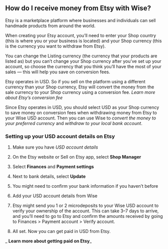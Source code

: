 ## How do I receive money from Etsy with Wise?  
Etsy is a marketplace platform where businesses and individuals can sell handmade products from around the world.

When creating your Etsy account, you’ll need to enter your Shop country (this is where you or your business is located) and your Shop currency (this is the currency you want to withdraw from Etsy). 

You can change the Listing currency (the currency that your products are listed as) but you can’t change your Shop currency after you’ve set up your account, so choose the currency that you think you’ll have the most of your sales — this will help you save on conversion fees.

Etsy operates in USD. So if you sell on the platform using a different currency than your Shop currency, Etsy will convert the money from the sale currency to your Shop currency using a conversion fee. _Learn more about Etsy’s conversion fee_

Since Etsy operates in USD, you should select USD as your Shop currency to save money on conversion fees when withdrawing money from Etsy to your Wise USD account. Then you can use Wise to _convert the money to your preferred currency_ and _withdraw to your local bank account_. 

### Setting up your USD account details on Etsy

  1. Make sure you have _USD account details_

  2. On the Etsy website or Sell on Etsy app, select **Shop Manager**

  3. Select **Finances** and **Payment settings**

  4. Next to bank details, select **Update**

  5. You might need to confirm your bank information if you haven’t before

  6. Add your USD account details from Wise

  7. Etsy might send you 1 or 2 microdeposits to your Wise USD account to verify your ownership of the account. This can take 3–7 days to arrive, and you’ll need to go to Etsy and confirm the amounts received by going to Finances > Payment account > Verify account.

  8. All set. Now you can get paid in USD from Etsy.




 _ **Learn more about getting paid on Etsy**_